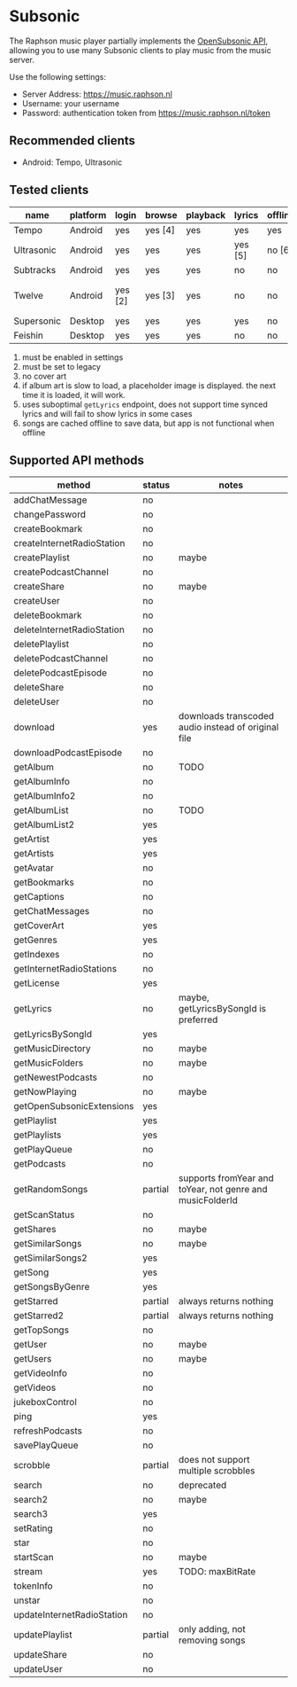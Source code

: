 # Subsonic

The Raphson music player partially implements the [OpenSubsonic API](https://opensubsonic.netlify.app/), allowing you to use many Subsonic clients to play music from the music server.

Use the following settings:
 * Server Address: https://music.raphson.nl
 * Username: your username
 * Password: authentication token from https://music.raphson.nl/token

## Recommended clients

* Android: Tempo, Ultrasonic

## Tested clients

| name       | platform | login | browse  | playback | lyrics | offline | mix    | scrobble | download
| ---------- | -------- | ----- | ------- | -------- | ------ | ------- | ------ | -------- | --------
| Tempo      | Android  | yes   | yes [4] | yes      | yes    | yes     | yes    | yes      | [F-Droid](https://f-droid.org/en/packages/com.cappielloantonio.notquitemy.tempo/)
| Ultrasonic | Android  | yes   | yes     | yes      | yes [5] | no [6]    | ?      | yes [1]  | [F-Droid](https://f-droid.org/packages/org.moire.ultrasonic/)
| Subtracks  | Android  | yes   | yes     | yes      | no     | no      | no     | no       | [F-Droid](https://f-droid.org/en/packages/com.subtracks/)
| Twelve     | Android  | yes [2] | yes [3] | yes    | no     | no      | no     | no       | [Compile from source](https://github.com/LineageOS/android_packages_apps_Twelve)
| Supersonic | Desktop  | yes   | yes     | yes      | yes    | no      | ?      | no       | [Flatpak](https://flathub.org/apps/io.github.dweymouth.supersonic)
| Feishin    | Desktop  | yes   | yes     | yes      | no     | no      | ?      | broken   | [Feishin](https://github.com/jeffvli/feishin/releases)

1. must be enabled in settings
2. must be set to legacy
3. no cover art
4. if album art is slow to load, a placeholder image is displayed. the next time it is loaded, it will work.
5. uses suboptimal `getLyrics` endpoint, does not support time synced lyrics and will fail to show lyrics in some cases
6. songs are cached offline to save data, but app is not functional when offline

## Supported API methods

| method                    | status | notes
| ------------------------- | ------ | -----------
addChatMessage              | no     |
changePassword              | no     |
createBookmark              | no     |
createInternetRadioStation  | no     |
createPlaylist              | no     | maybe
createPodcastChannel        | no     |
createShare                 | no     | maybe
createUser                  | no     |
deleteBookmark              | no     |
deleteInternetRadioStation  | no     |
deletePlaylist              | no     |
deletePodcastChannel        | no     |
deletePodcastEpisode        | no     |
deleteShare                 | no     |
deleteUser                  | no     |
download                    | yes    | downloads transcoded audio instead of original file
downloadPodcastEpisode      | no     |
getAlbum                    | no     | TODO
getAlbumInfo                | no     |
getAlbumInfo2               | no     |
getAlbumList                | no     | TODO
getAlbumList2               | yes    |
getArtist                   | yes    |
getArtists                  | yes    |
getAvatar                   | no     |
getBookmarks                | no     |
getCaptions                 | no     |
getChatMessages             | no     |
getCoverArt                 | yes    |
getGenres                   | yes    |
getIndexes                  | no     |
getInternetRadioStations    | no     |
getLicense                  | yes    |
getLyrics                   | no     | maybe, getLyricsBySongId is preferred
getLyricsBySongId           | yes
getMusicDirectory           | no     | maybe
getMusicFolders             | no     | maybe
getNewestPodcasts           | no     |
getNowPlaying               | no     | maybe
getOpenSubsonicExtensions   | yes    |
getPlaylist                 | yes    |
getPlaylists                | yes    |
getPlayQueue                | no     |
getPodcasts                 | no     |
getRandomSongs              | partial | supports fromYear and toYear, not genre and musicFolderId
getScanStatus               | no     |
getShares                   | no     | maybe
getSimilarSongs             | no     | maybe
getSimilarSongs2            | yes    |
getSong                     | yes    |
getSongsByGenre             | yes    |
getStarred                  | partial | always returns nothing
getStarred2                 | partial | always returns nothing
getTopSongs                 | no     |
getUser                     | no     | maybe
getUsers                    | no     | maybe
getVideoInfo                | no     |
getVideos                   | no     |
jukeboxControl              | no     |
ping                        | yes    |
refreshPodcasts             | no     |
savePlayQueue               | no     |
scrobble                    | partial | does not support multiple scrobbles
search                      | no     | deprecated
search2                     | no     | maybe
search3                     | yes    |
setRating                   | no     |
star                        | no     |
startScan                   | no     | maybe
stream                      | yes    | TODO: maxBitRate
tokenInfo                   | no     |
unstar                      | no     |
updateInternetRadioStation  | no     |
updatePlaylist              | partial| only adding, not removing songs
updateShare                 | no     |
updateUser                  | no     |
